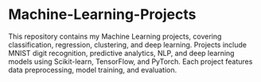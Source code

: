 # Machine-Learning-Projects
This repository contains my Machine Learning projects, covering classification, regression, clustering, and deep learning. Projects include MNIST digit recognition, predictive analytics, NLP, and deep learning models using Scikit-learn, TensorFlow, and PyTorch. Each project features data preprocessing, model training, and evaluation.
